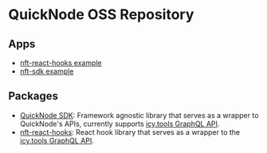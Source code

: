 # QuickNode OSS Repository

## Apps

- [nft-react-hooks example](./packages/apps/examples/nft-react-hooks)
- [nft-sdk example](./packages/apps/examples/nft-sdk/)

## Packages

- [QuickNode SDK](./packages/libs/api/sdk/README.md): Framework agnostic library that serves as a wrapper to QuickNode's APIs, currently supports [icy.tools GraphQL API](https://developers.icy.tools).
- [nft-react-hooks](./packages/libs/ui/nft-react-hooks/README.md): React hook library that serves as a wrapper to the [icy.tools GraphQL API](https://developers.icy.tools).

